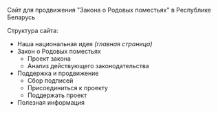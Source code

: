 Сайт для продвижения "Закона о Родовых поместьях" в Республике Беларусь

Структура сайта:
* Наша национальная идея *(главная страница)*
* Закон о Родовых поместьях
  * Проект закона
  * Анализ действующего законодательства
* Поддержка и продвижение
  * Сбор подписей
  * Присоединиться к проекту
  * Поддержать проект
* Полезная информация
